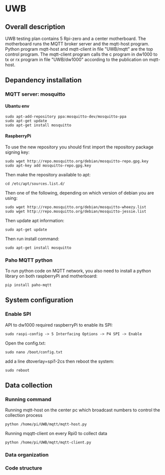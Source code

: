 # UWB
## Overall description
UWB testing plan contains 5 Rpi-zero and a center motherboard. The motherboard runs the MQTT broker server and the mqtt-host program. Python program mqtt-host and mqtt-client in file "UWB/mqtt" are the top control program. The mqtt-client program calls the c program in dw1000 to tx or rx program in file "UWB/dw1000" according to the publication on mqtt-host.

## Depandency installation
### MQTT server: mosquitto
#### Ubantu env

```
sudo apt-add-repository ppa:mosquitto-dev/mosquitto-ppa
sudo apt-get update
sudo apt-get install mosquitto
```

#### RaspberryPi
To use the new repository you should first import the repository package signing key:

```
sudo wget http://repo.mosquitto.org/debian/mosquitto-repo.gpg.key
sudo apt-key add mosquitto-repo.gpg.key
```

Then make the repository available to apt:

```
cd /etc/apt/sources.list.d/
```

Then one of the following, depending on which version of debian you are using:

```
sudo wget http://repo.mosquitto.org/debian/mosquitto-wheezy.list
sudo wget http://repo.mosquitto.org/debian/mosquitto-jessie.list
```

Then update apt information:

```
sudo apt-get update
```

Then run install command:

```
sudo apt-get install mosquitto
```

### Paho MQTT python
To run python code on MQTT network, you also need to install a python library on both raspberryPi and motherboard:

```
pip install paho-mqtt
```

## System configuration
### Enable SPI
API to dw1000 required raspberryPi to enable its SPI:

```
sudo raspi-config -> 5 Interfacing Options -> P4 SPI -> Enable
```

Open the config.txt:

```
sudo nano /boot/config.txt
```

add a line dtoverlay=spi1-2cs
then reboot the system:

```
sudo reboot
```

## Data collection
### Running command
Running mqtt-host on the center pc which broadcast numbers to control the collection process
```
python /home/pi/UWB/mqtt/mqtt-host.py
```
Running mqqtt-client on every Rpi0 to collect data
```
python /home/pi/UWB/mqtt/mqtt-client.py
```
### Data organization
### Code structure


